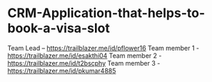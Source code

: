 # CRM-Application-that-helps-to-book-a-visa-slot
Team Lead – https://trailblazer.me/id/pflower16
Team member 1 - https://trailblazer.me/id/esakthi04
Team member 2 - https://trailblazer.me/id/t2bscphy
Team member 3 - https://trailblazer.me/id/pkumar4885
